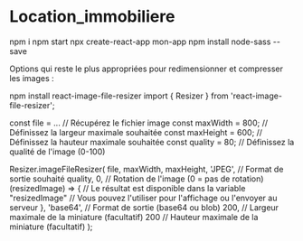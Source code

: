 # Location_immobiliere

npm i
npm start
npx create-react-app mon-app
npm install node-sass --save


Options qui reste le plus appropriées pour redimensionner et compresser les images :

npm install react-image-file-resizer
import { Resizer } from 'react-image-file-resizer';

const file = ... // Récupérez le fichier image
const maxWidth = 800; // Définissez la largeur maximale souhaitée
const maxHeight = 600; // Définissez la hauteur maximale souhaitée
const quality = 80; // Définissez la qualité de l'image (0-100)

Resizer.imageFileResizer(
  file,
  maxWidth,
  maxHeight,
  'JPEG', // Format de sortie souhaité
  quality,
  0, // Rotation de l'image (0 = pas de rotation)
  (resizedImage) => {
    // Le résultat est disponible dans la variable "resizedImage"
    // Vous pouvez l'utiliser pour l'affichage ou l'envoyer au serveur
  },
  'base64', // Format de sortie (base64 ou blob)
  200, // Largeur maximale de la miniature (facultatif)
  200 // Hauteur maximale de la miniature (facultatif)
);
